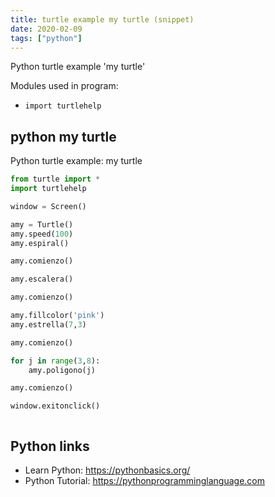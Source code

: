 ```yaml
---
title: turtle example my turtle (snippet)
date: 2020-02-09
tags: ["python"]
---
```

Python turtle example 'my turtle'


Modules used in program: 
* `import turtlehelp`

## python my turtle

Python turtle example: my turtle

```python
from turtle import *
import turtlehelp

window = Screen()

amy = Turtle()
amy.speed(100)
amy.espiral()

amy.comienzo()

amy.escalera()

amy.comienzo()

amy.fillcolor('pink')
amy.estrella(7,3)

amy.comienzo()

for j in range(3,8):
    amy.poligono(j)

amy.comienzo()

window.exitonclick()



```

## Python links

- Learn Python: https://pythonbasics.org/
- Python Tutorial: https://pythonprogramminglanguage.com
